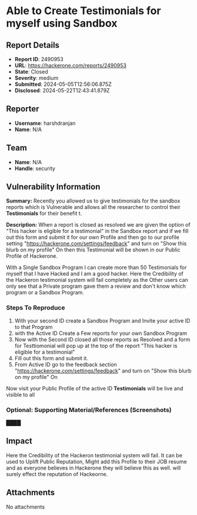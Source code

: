 # Able to Create  Testimonials for myself using Sandbox

## Report Details
- **Report ID**: 2490953
- **URL**: https://hackerone.com/reports/2490953
- **State**: Closed
- **Severity**: medium
- **Submitted**: 2024-05-05T12:56:06.875Z
- **Disclosed**: 2024-05-22T12:43:41.879Z

## Reporter
- **Username**: harshdranjan
- **Name**: N/A

## Team
- **Name**: N/A
- **Handle**: security

## Vulnerability Information
**Summary:** Recently you allowed us to give testimonials for the sandbox reports which is Vulnerable and allows all the researcher to control their  **Testimonials** for their benefit t.

**Description:**
When a report is closed as resolved we are given the option of "This hacker is eligible for a testimonial" in the Sandbox report and if we fill out this form and submit it for our own Profile and then go to our profile setting "https://hackerone.com/settings/feedback" and turn on "Show this blurb on my profile" On then this Testimonial will be shown in our Public Profile of Hackerone.

With a Single Sandbox Program I can create more than 50 Testimonials for myself that I have Hacked and I am a good hacker.
Here the Credibility of the Hackeron testimonial system will fail completely as the Other users can only see that a Private program gave them a review and don't know which program or a Sandbox Program.


### Steps To Reproduce

1. With your second ID create a Sandbox Program  and Invite your active ID to that Program
2. with the Active ID Create a Few reports for your own Sandbox Program
3. Now with the Second ID closed all those reports as Resolved  and a form for Testtiomonial will pop up at the top of the report  "This hacker is eligible for a testimonial"
4. Fill out this form and submit it.
5. From Active ID go to the feedback section "https://hackerone.com/settings/feedback" and  turn on "Show this blurb on my profile" On

Now visit your Public Profile of  the active ID **Testimonials**  will be live and visible to all


### Optional: Supporting Material/References (Screenshots)

████

## Impact

Here the Credibility of the Hackeron testimonial system will fail.
It can be used to Uplift Public Reputation, Might add this Profile to their JOB resume and as everyone believes in Hackerone they will believe this as well. will surely effect the reputation of Hackeorne.

## Attachments
No attachments
